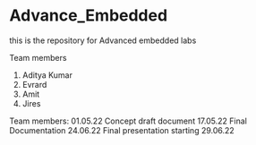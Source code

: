 # Advance_Embedded
this is the repository for Advanced embedded labs

Team members
1. Aditya Kumar
2. Evrard
3. Amit
4. Jires

Team members: 01.05.22
Concept draft document 17.05.22
Final Documentation 24.06.22
Final presentation starting 29.06.22
